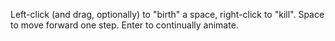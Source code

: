 Left-click (and drag, optionally) to "birth" a space, right-click to "kill".
Space to move forward one step.
Enter to continually animate.
